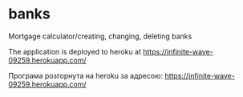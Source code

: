 # banks
Mortgage calculator/creating, changing, deleting banks

The application is deployed to heroku at https://infinite-wave-09259.herokuapp.com/

Програма розгорнута на heroku за адресою: https://infinite-wave-09259.herokuapp.com/
